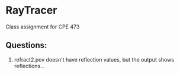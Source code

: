 # RayTracer
Class assignment for CPE 473

## Questions:

1. refract2.pov doesn't have reflection values, but the output shows reflections...
